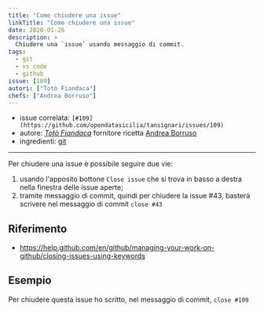 ```yaml
---
title: "Come chiudere una issue"
linkTitle: "Come chiudere una issue"
date: 2020-01-26
description: >
  Chiudere una `issue` usando messaggio di commit.
tags:
  - git
  - vs code
  - github
issue: [109]
autori: ["Totò Fiandaca"]
chefs: ["Andrea Borruso"]
---
```


- issue correlata: `[#109](https://github.com/opendatasicilia/tansignari/issues/109)`
- autore:  _[Totò Fiandaca](https://twitter.com/totofiandaca?lang=it)_ fornitore ricetta [Andrea Borruso](https://twitter.com/aborruso)
- ingredienti: [git](https://it.wikipedia.org/wiki/Git_(software))

---

Per chiudere una issue è possibile seguire due vie:

1. usando l'apposito bottone `Close issue` che si trova in basso a destra nella finestra delle issue aperte;
2. tramite messaggio di commit, quindi per chiudere la issue #43, basterà scrivere nel messaggio di commit `close #43`


## Riferimento

- https://help.github.com/en/github/managing-your-work-on-github/closing-issues-using-keywords

## Esempio

Per chiudere questa issue ho scritto, nel messaggio di commit, `close #109`

